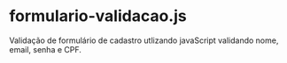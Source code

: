 # formulario-validacao.js
Validação de formulário de cadastro utlizando javaScript
validando nome, email, senha e CPF.
